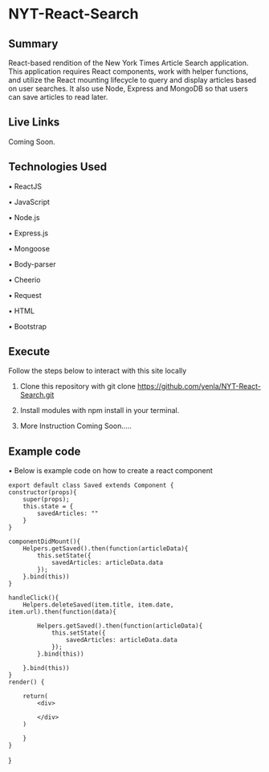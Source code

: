 # NYT-React-Search

## Summary

React-based rendition of the New York Times Article Search application. This application requires React components, work with helper functions, and utilize the React mounting lifecycle to query and display articles based on user searches. It also use Node, Express and MongoDB so that users can save articles to read later.

## Live Links

Coming Soon.

## Technologies Used

• ReactJS

• JavaScript

• Node.js

• Express.js

• Mongoose

• Body-parser

• Cheerio

• Request

• HTML

• Bootstrap

## Execute

Follow the steps below to interact with this site locally

1. Clone this repository with git clone https://github.com/yenla/NYT-React-Search.git

2. Install modules with npm install in your terminal.

3. More Instruction Coming Soon.....

## Example code

• Below is example code on how to create a react component

	export default class Saved extends Component {
	constructor(props){
		super(props);
		this.state = {
			savedArticles: ""
		}
	}

	componentDidMount(){
		Helpers.getSaved().then(function(articleData){
			this.setState({
				savedArticles: articleData.data
			});
		}.bind(this))
	}

	handleClick(){
		Helpers.deleteSaved(item.title, item.date, item.url).then(function(data){

			Helpers.getSaved().then(function(articleData){
				this.setState({
					savedArticles: articleData.data
				});
			}.bind(this))

		}.bind(this))
	}
	render() {
		
		return(
			<div>

			</div>
		)
		
		}
	}
}